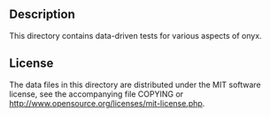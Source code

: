Description
------------

This directory contains data-driven tests for various aspects of onyx.

License
--------

The data files in this directory are distributed under the MIT software
license, see the accompanying file COPYING or
http://www.opensource.org/licenses/mit-license.php.

